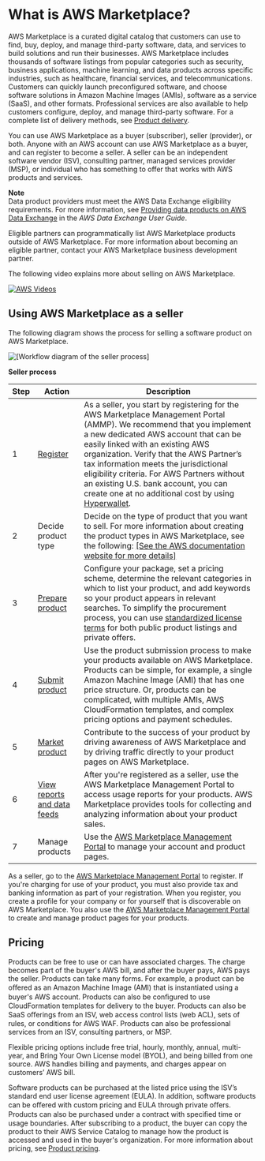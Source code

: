 # What is AWS Marketplace?<a name="what-is-marketplace"></a>

AWS Marketplace is a curated digital catalog that customers can use to find, buy, deploy, and manage third\-party software, data, and services to build solutions and run their businesses\. AWS Marketplace includes thousands of software listings from popular categories such as security, business applications, machine learning, and data products across specific industries, such as healthcare, financial services, and telecommunications\. Customers can quickly launch preconfigured software, and choose software solutions in Amazon Machine Images \(AMIs\), software as a service \(SaaS\), and other formats\. Professional services are also available to help customers configure, deploy, and manage third\-party software\. For a complete list of delivery methods, see [Product delivery](https://docs.aws.amazon.com/marketplace/latest/userguide/product-preparation.html#product-delivery)\. 

 You can use AWS Marketplace as a buyer \(subscriber\), seller \(provider\), or both\. Anyone with an AWS account can use AWS Marketplace as a buyer, and can register to become a seller\. A seller can be an independent software vendor \(ISV\), consulting partner, managed services provider \(MSP\), or individual who has something to offer that works with AWS products and services\. 

**Note**  
Data product providers must meet the AWS Data Exchange eligibility requirements\. For more information, see [Providing data products on AWS Data Exchange](https://docs.aws.amazon.com/data-exchange/latest/userguide/providing-data-sets.html) in the *AWS Data Exchange User Guide*\.

Eligible partners can programmatically list AWS Marketplace products outside of AWS Marketplace\. For more information about becoming an eligible partner, contact your AWS Marketplace business development partner\.

The following video explains more about selling on AWS Marketplace\. 

[![AWS Videos](http://img.youtube.com/vi/https://www.youtube.com/embed/UjD-kMiVs0c/0.jpg)](http://www.youtube.com/watch?v=https://www.youtube.com/embed/UjD-kMiVs0c)

## Using AWS Marketplace as a seller<a name="using-aws-marketplace-as-a-provider"></a>

The following diagram shows the process for selling a software product on AWS Marketplace\.

![\[Workflow diagram of the seller process\]](http://docs.aws.amazon.com/marketplace/latest/userguide/images/seller-process.png)


**Seller process**  

| Step | Action | Description | 
| --- | --- | --- | 
| 1 | [Register](seller-registration-process.md) | As a seller, you start by registering for the AWS Marketplace Management Portal \(AMMP\)\. We recommend that you implement a new dedicated AWS account that can be easily linked with an existing AWS organization\. Verify that the AWS Partner’s tax information meets the jurisdictional eligibility criteria\. For AWS Partners without an existing U\.S\. bank account, you can create one at no additional cost by using [Hyperwallet](https://wssellers.hyperwallet.com/hw2web/consumer/page/contact.xhtml)\.  | 
| 2 | Decide product type |  Decide on the type of product that you want to sell\. For more information about creating the product types in AWS Marketplace, see the following: [\[See the AWS documentation website for more details\]](http://docs.aws.amazon.com/marketplace/latest/userguide/what-is-marketplace.html)  | 
| 3 | [Prepare product](product-preparation.md) | Configure your package, set a pricing scheme, determine the relevant categories in which to list your product, and add keywords so your product appears in relevant searches\. To simplify the procurement process, you can use [standardized license terms](https://docs.aws.amazon.com/marketplace/latest/userguide/standardized-license-terms.html) for both public product listings and private offers\.  | 
| 4 | [Submit product](product-submission.md) | Use the product submission process to make your products available on AWS Marketplace\. Products can be simple, for example, a single Amazon Machine Image \(AMI\) that has one price structure\. Or, products can be complicated, with multiple AMIs, AWS CloudFormation templates, and complex pricing options and payment schedules\.  | 
| 5 | [Market product](product-marketing.md) | Contribute to the success of your product by driving awareness of AWS Marketplace and by driving traffic directly to your product pages on AWS Marketplace\.  | 
| 6 | [View reports and data feeds](reports-and-data-feed.md) | After you're registered as a seller, use the AWS Marketplace Management Portal to access usage reports for your products\. AWS Marketplace provides tools for collecting and analyzing information about your product sales\.  | 
| 7 | Manage products | Use the [AWS Marketplace Management Portal](https://aws.amazon.com/marketplace/management) to manage your account and product pages\.  | 

 As a seller, go to the [AWS Marketplace Management Portal](https://aws.amazon.com/marketplace/management) to register\. If you're charging for use of your product, you must also provide tax and banking information as part of your registration\. When you register, you create a profile for your company or for yourself that is discoverable on AWS Marketplace\. You also use the [AWS Marketplace Management Portal](https://aws.amazon.com/marketplace/management) to create and manage product pages for your products\.



## Pricing<a name="pricing-overview"></a>

Products can be free to use or can have associated charges\. The charge becomes part of the buyer's AWS bill, and after the buyer pays, AWS pays the seller\. Products can take many forms\. For example, a product can be oﬀered as an Amazon Machine Image \(AMI\) that is instantiated using a buyer's AWS account\. Products can also be conﬁgured to use CloudFormation templates for delivery to the buyer\. Products can also be SaaS oﬀerings from an ISV, web access control lists \(web ACL\), sets of rules, or conditions for AWS WAF\. Products can also be professional services from an ISV, consulting partners, or MSP\.

Flexible pricing options include free trial, hourly, monthly, annual, multi\-year, and Bring Your Own License model \(BYOL\), and being billed from one source\. AWS handles billing and payments, and charges appear on customers’ AWS bill\. 

Software products can be purchased at the listed price using the ISV’s standard end user license agreement \(EULA\)\. In addition, software products can be oﬀered with custom pricing and EULA through private oﬀers\. Products can also be purchased under a contract with speciﬁed time or usage boundaries\. After subscribing to a product, the buyer can copy the product to their AWS Service Catalog to manage how the product is accessed and used in the buyer's organization\. For more information about pricing, see [Product pricing](pricing.md)\. 